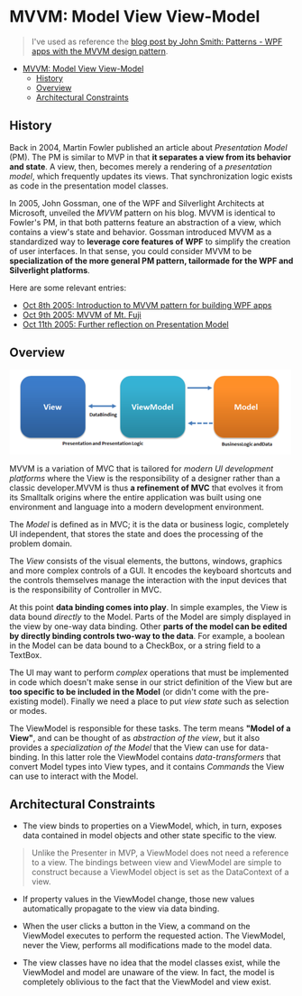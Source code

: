 # MVVM: Model View View-Model

> I've used as reference the [blog post by John Smith: Patterns - WPF apps with the MVVM design pattern](https://docs.microsoft.com/en-us/archive/msdn-magazine/2009/february/patterns-wpf-apps-with-the-model-view-viewmodel-design-pattern).

- [MVVM: Model View View-Model](#mvvm-model-view-view-model)
  - [History](#history)
  - [Overview](#overview)
  - [Architectural Constraints](#architectural-constraints)

## History

Back in 2004, Martin Fowler published an article about *Presentation Model* (PM). The PM is similar to MVP in that **it separates a view from its behavior and state**. A view, then, becomes merely a rendering of a *presentation model*, which frequently updates its views. That synchronization logic exists as code in the presentation model classes.

In 2005, John Gossman, one of the WPF and Silverlight Architects at Microsoft, unveiled the *MVVM* pattern on his blog. MVVM is identical to Fowler's PM, in that both patterns feature an abstraction of a view, which contains a view's state and behavior. Gossman introduced MVVM as a standardized way to **leverage core features of WPF** to simplify the creation of user interfaces. In that sense, you could consider MVVM to be **specialization of the more general PM pattern, tailormade for the WPF and Silverlight platforms**.

Here are some relevant entries:

* [Oct 8th 2005: Introduction to MVVM pattern for building WPF apps](https://docs.microsoft.com/en-us/archive/blogs/johngossman/introduction-to-modelviewviewmodel-pattern-for-building-wpf-apps)
* [Oct 9th 2005: MVVM of Mt. Fuji](https://docs.microsoft.com/en-us/archive/blogs/johngossman/100-modelviewviewmodels-of-mt-fuji)
* [Oct 11th 2005: Further reflection on Presentation Model](https://docs.microsoft.com/en-us/archive/blogs/johngossman/further-reflection-on-presentationmodel)

## Overview

![](2021-11-28-22-41-26.png)

MVVM is a variation of MVC that is tailored for *modern UI development platforms* where the View is the responsibility of a designer rather than a classic developer.MVVM is thus **a refinement of MVC** that evolves it from its Smalltalk origins where the entire application was built using one environment and language into a modern development environment.

The *Model* is defined as in MVC; it is the data or business logic, completely UI independent, that stores the state and does the processing of the problem domain.

The *View* consists of the visual elements, the buttons, windows, graphics and more complex controls of a GUI. It encodes the keyboard shortcuts and the controls themselves manage the interaction with the input devices that is the responsibility of Controller in MVC.

At this point **data binding comes into play**. In simple examples, the View is data bound *directly* to the Model. Parts of the Model are simply displayed in the view by one-way data binding. Other **parts of the model can be edited by directly binding controls two-way to the data**. For example, a boolean in the Model can be data bound to a CheckBox, or a string field to a TextBox.

The UI may want to perform *complex* operations that must be implemented in code which doesn't make sense in our strict definition of the View but are **too specific to be included in the Model** (or didn't come with the pre-existing model). Finally we need a place to put *view state* such as selection or modes.

The ViewModel is responsible for these tasks. The term means **"Model of a View"**, and can be thought of as *abstraction of the view*, but it also provides a *specialization of the Model* that the View can use for data-binding. In this latter role the ViewModel contains *data-transformers* that convert Model types into View types, and it contains *Commands* the View can use to interact with the Model.

## Architectural Constraints

* The view binds to properties on a ViewModel, which, in turn, exposes data contained in model objects and other state specific to the view.

> Unlike the Presenter in MVP, a ViewModel does not need a reference to a view. The bindings between view and ViewModel are simple to construct because a ViewModel object is set as the DataContext of a view.

* If property values in the ViewModel change, those new values automatically propagate to the view via data binding.

* When the user clicks a button in the View, a command on the ViewModel executes to perform the requested action. The ViewModel, never the View, performs all modifications made to the model data.

* The view classes have no idea that the model classes exist, while the ViewModel and model are unaware of the view. In fact, the model is completely oblivious to the fact that the ViewModel and view exist. 
